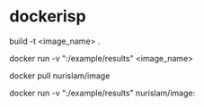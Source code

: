 # dockerisp

build -t <image_name> .

docker run -v "<path-to-save-results>:/example/results" <image_name>

docker pull nurislam/image

docker run -v "<path-to-save-results>:/example/results" nurislam/image:
